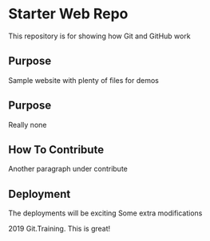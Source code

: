 # Starter Web Repo

This repository is for showing how Git and GitHub work

## Purpose

Sample website with plenty of files for demos

## Purpose

Really none

## How To Contribute

Another paragraph under contribute

## Deployment

The deployments will be exciting
Some extra modifications

2019 Git.Training.
This is great!
